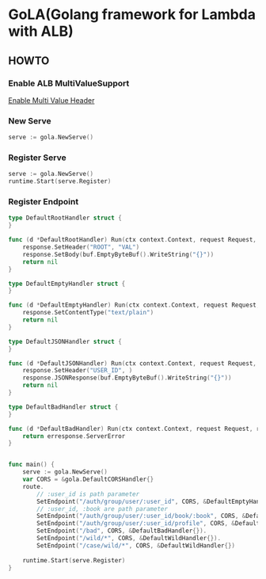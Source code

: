 # GoLA(Golang framework for Lambda with ALB)

## HOWTO

### Enable ALB MultiValueSupport

[Enable Multi Value Header](https://docs.aws.amazon.com/elasticloadbalancing/latest/application/lambda-functions.html#enable-multi-value-headers)

### New Serve

```go
serve := gola.NewServe()
```

### Register Serve
```go
serve := gola.NewServe()
runtime.Start(serve.Register)
```

### Register Endpoint
```go
type DefaultRootHandler struct {
}

func (d *DefaultRootHandler) Run(ctx context.Context, request Request, response Response) (er error) {
    response.SetHeader("ROOT", "VAL")
    response.SetBody(buf.EmptyByteBuf().WriteString("{}"))
    return nil
}

type DefaultEmptyHandler struct {
}

func (d *DefaultEmptyHandler) Run(ctx context.Context, request Request, response Response) (er error) {
    response.SetContentType("text/plain")
    return nil
}

type DefaultJSONHandler struct {
}

func (d *DefaultJSONHandler) Run(ctx context.Context, request Request, response Response) (er error) {
    response.SetHeader("USER_ID", )
    response.JSONResponse(buf.EmptyByteBuf().WriteString("{}"))
    return nil
}

type DefaultBadHandler struct {
}

func (d *DefaultBadHandler) Run(ctx context.Context, request Request, response Response) (er error) {
    return erresponse.ServerError
}


func main() {
    serve := gola.NewServe()
    var CORS = &gola.DefaultCORSHandler{}
    route.
        // :user_id is path parameter
        SetEndpoint("/auth/group/user/:user_id", CORS, &DefaultEmptyHandler{}).
        // :user_id, :book are path parameter
        SetEndpoint("/auth/group/user/:user_id/book/:book", CORS, &DefaultJSONHandler{}).
        SetEndpoint("/auth/group/user/:user_id/profile", CORS, &DefaultEmptyHandler{}).
        SetEndpoint("/bad", CORS, &DefaultBadHandler{}).
        SetEndpoint("/wild/*", CORS, &DefaultWildHandler{}).
        SetEndpoint("/case/wild/*", CORS, &DefaultWildHandler{})
    
    runtime.Start(serve.Register)
}
```